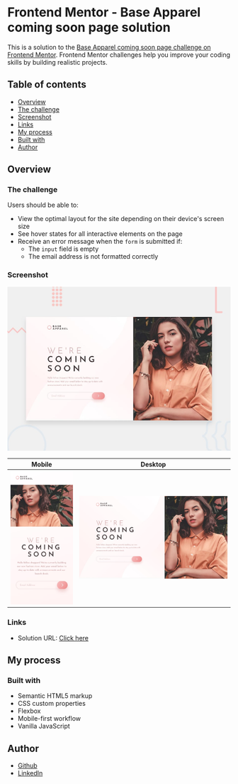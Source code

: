# Frontend Mentor - Base Apparel coming soon page solution

This is a solution to the [Base Apparel coming soon page challenge on Frontend Mentor](https://www.frontendmentor.io/challenges/base-apparel-coming-soon-page-5d46b47f8db8a7063f9331a0). Frontend Mentor challenges help you improve your coding skills by building realistic projects. 

## Table of contents

- [Overview](#overview)
- [The challenge](#the-challenge)
- [Screenshot](#screenshot)
- [Links](#links)
- [My process](#my-process)
- [Built with](#built-with)
- [Author](#author)

## Overview

### The challenge

Users should be able to:

- View the optimal layout for the site depending on their device's screen size
- See hover states for all interactive elements on the page
- Receive an error message when the `form` is submitted if:
  - The `input` field is empty
  - The email address is not formatted correctly

### Screenshot

![Preview](./preview.jpg)

|Mobile| Desktop|
|-------|-------|
|![](./design/mobile-design.jpg) |![](./design/desktop-design.jpg)|

### Links

- Solution URL: [Click here](https://github.com/J4yFerdinand/base-apparel-coming-soon)

## My process

### Built with

- Semantic HTML5 markup
- CSS custom properties
- Flexbox
- Mobile-first workflow
- Vanilla JavaScript

## Author

- [Github](https://github.com/J4yFerdinand)
- [LinkedIn](https://www.linkedin.com/in/joferiva/)
